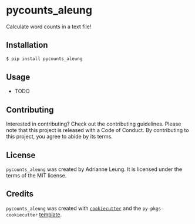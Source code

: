 # pycounts_aleung

Calculate word counts in a text file!

## Installation

```bash
$ pip install pycounts_aleung
```

## Usage

- TODO

## Contributing

Interested in contributing? Check out the contributing guidelines. Please note that this project is released with a Code of Conduct. By contributing to this project, you agree to abide by its terms.

## License

`pycounts_aleung` was created by Adrianne Leung. It is licensed under the terms of the MIT license.

## Credits

`pycounts_aleung` was created with [`cookiecutter`](https://cookiecutter.readthedocs.io/en/latest/) and the `py-pkgs-cookiecutter` [template](https://github.com/py-pkgs/py-pkgs-cookiecutter).

